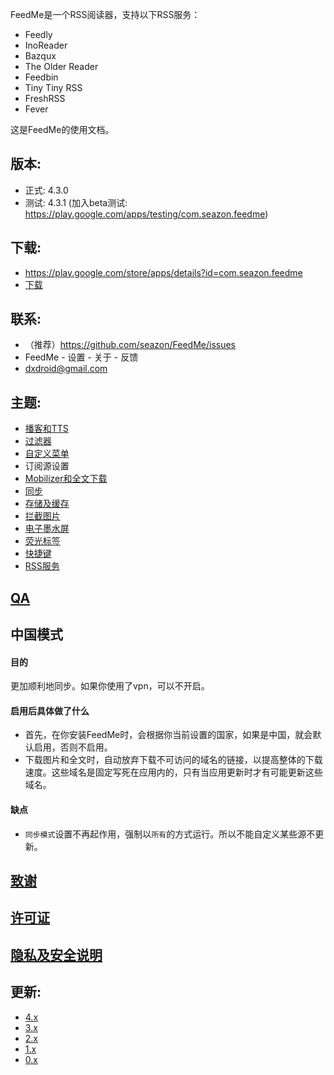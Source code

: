 FeedMe是一个RSS阅读器，支持以下RSS服务：
- Feedly
- InoReader
- Bazqux
- The Older Reader
- Feedbin
- Tiny Tiny RSS
- FreshRSS
- Fever

这是FeedMe的使用文档。

## 版本:
- 正式: 4.3.0
- 测试: 4.3.1 (加入beta测试: https://play.google.com/apps/testing/com.seazon.feedme)

## 下载:
- https://play.google.com/store/apps/details?id=com.seazon.feedme
- <a href="https://github.com/seazon/FeedMe/releases">下载</a>

## 联系:
- （推荐）https://github.com/seazon/FeedMe/issues
- FeedMe - 设置 - 关于 - 反馈
- dxdroid@gmail.com

## 主题:

- <a href="https://github.com/seazon/FeedMe/blob/master/doc/zh/podcast_tts.md">播客和TTS</a>
- <a href="https://github.com/seazon/FeedMe/blob/master/doc/zh/filter.md">过滤器</a>
- <a href="https://github.com/seazon/FeedMe/blob/master/doc/zh/customize_menus.md">自定义菜单</a>
- 订阅源设置
- <a href="https://github.com/seazon/FeedMe/blob/master/doc/zh/mobilizer.md">Mobilizer和全文下载</a>
- <a href="https://github.com/seazon/FeedMe/blob/master/doc/zh/sync.md">同步</a>
- <a href="https://github.com/seazon/FeedMe/blob/master/doc/zh/storage_and_cache.md">存储及缓存</a>
- <a href="https://github.com/seazon/FeedMe/blob/master/doc/zh/block_image.md">拦截图片</a>
- <a href="https://github.com/seazon/FeedMe/blob/master/doc/zh/eink.md">电子墨水屏</a>
- <a href="https://github.com/seazon/FeedMe/blob/master/doc/zh/highlighter.md">荧光标签</a>
- <a href="https://github.com/seazon/FeedMe/blob/master/doc/zh/shortcut_key.md">快捷键</a>
- <a href="https://github.com/seazon/FeedMe/blob/master/doc/zh/rss_services.md">RSS服务</a>

## <a href="https://github.com/seazon/FeedMe/blob/master/doc/en/qa.md">QA</a>

## 中国模式
#### 目的
更加顺利地同步。如果你使用了vpn，可以不开启。
#### 启用后具体做了什么
- 首先，在你安装FeedMe时，会根据你当前设置的国家，如果是中国，就会默认启用，否则不启用。
- 下载图片和全文时，自动放弃下载不可访问的域名的链接，以提高整体的下载速度。这些域名是固定写死在应用内的，只有当应用更新时才有可能更新这些域名。
#### 缺点
- `同步模式`设置不再起作用，强制以`所有`的方式运行。所以不能自定义某些源不更新。

## <a href="https://github.com/seazon/FeedMe/blob/master/doc/en/credits.md">致谢</a>

## <a href="https://github.com/seazon/FeedMe/blob/master/doc/en/licenses.md">许可证</a>

## <a href="https://github.com/seazon/FeedMe/blob/master/privacy_and_security.md">隐私及安全说明</a>

## 更新:

- <a href="https://github.com/seazon/FeedMe/blob/master/doc/zh/patches.md">4.x</a>
- <a href="https://github.com/seazon/FeedMe/blob/master/doc/zh/patches_3.x.md">3.x</a>
- <a href="https://github.com/seazon/FeedMe/blob/master/doc/en/patches_2.x.md">2.x</a>
- <a href="https://github.com/seazon/FeedMe/blob/master/doc/en/patches_1.x.md">1.x</a>
- <a href="https://github.com/seazon/FeedMe/blob/master/doc/en/patches_0.x.md">0.x</a>
